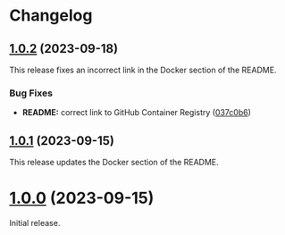 # Changelog



## [1.0.2](https://github.com/coatyio/transaction-network-connector/compare/v1.0.1...v1.0.2) (2023-09-18)

This release fixes an incorrect link in the Docker section of the README.

### Bug Fixes

* **README:** correct link to GitHub Container Registry ([037c0b6](https://github.com/coatyio/transaction-network-connector/commit/037c0b6d944c7f23fd4984a0baeed25edd9e2f23))



## [1.0.1](https://github.com/coatyio/transaction-network-connector/compare/v1.0.0...v1.0.1) (2023-09-15)

This release updates the Docker section of the README.

# [1.0.0](https://github.com/coatyio/transaction-network-connector/compare/v0.9.0...v1.0.0) (2023-09-15)

Initial release.
